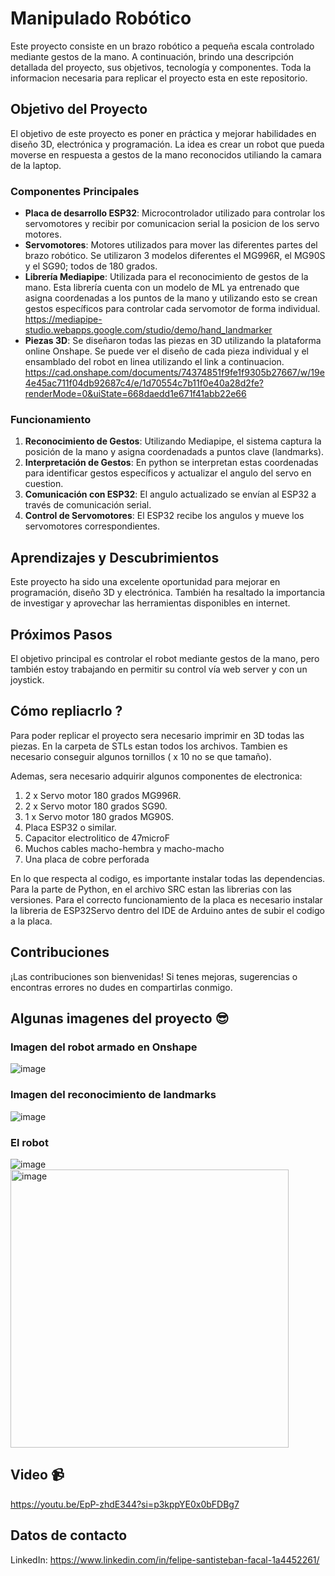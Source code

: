 # Manipulado Robótico

Este proyecto consiste en un brazo robótico a pequeña escala controlado mediante gestos de la mano. A continuación, brindo una descripción detallada del proyecto, sus objetivos, tecnología y componentes. Toda la informacion necesaria para replicar el proyecto esta en este repositorio.

## Objetivo del Proyecto

El objetivo de este proyecto es poner en práctica y mejorar habilidades en diseño 3D, electrónica y programación. La idea es crear un robot que pueda moverse en respuesta a gestos de la mano reconocidos utiliando la camara de la laptop.

### Componentes Principales

- **Placa de desarrollo ESP32**: Microcontrolador utilizado para controlar los servomotores y recibir por comunicacion serial la posicion de los servo motores.
- **Servomotores**: Motores utilizados para mover las diferentes partes del brazo robótico. Se utilizaron 3 modelos diferentes el MG996R, el MG90S y el SG90; todos de 180 grados.
- **Librería Mediapipe**: Utilizada para el reconocimiento de gestos de la mano. Esta librería cuenta con un modelo de ML ya entrenado que asigna coordenadas a los puntos de la mano y utilizando esto se crean gestos específicos para controlar cada servomotor de forma individual. https://mediapipe-studio.webapps.google.com/studio/demo/hand_landmarker
- **Piezas 3D**: Se diseñaron todas las piezas en 3D utilizando la plataforma online Onshape. Se puede ver el diseño de cada pieza individual y el ensamblado del robot en linea utilizando el link a continuacion. https://cad.onshape.com/documents/74374851f9fe1f9305b27667/w/19e4e45ac711f04db92687c4/e/1d70554c7b11f0e40a28d2fe?renderMode=0&uiState=668daedd1e671f41abb22e66

### Funcionamiento

1. **Reconocimiento de Gestos**: Utilizando Mediapipe, el sistema captura la posición de la mano y asigna coordenadads a puntos clave (landmarks).
2. **Interpretación de Gestos**: En python se interpretan estas coordenadas para identificar gestos específicos y actualizar el angulo del servo en cuestion.
3. **Comunicación con ESP32**: El angulo actualizado se envían al ESP32 a través de comunicación serial.
4. **Control de Servomotores**: El ESP32 recibe los angulos y mueve los servomotores correspondientes.

## Aprendizajes y Descubrimientos

Este proyecto ha sido una excelente oportunidad para mejorar en programación, diseño 3D y electrónica. También ha resaltado la importancia de investigar y aprovechar las herramientas disponibles en internet.

## Próximos Pasos

El objetivo principal es controlar el robot mediante gestos de la mano, pero también estoy trabajando en permitir su control vía web server y con un joystick.

## Cómo repliacrlo ? 

Para poder replicar el proyecto sera necesario imprimir en 3D todas las piezas. En la carpeta de STLs estan todos los archivos. Tambien es necesario conseguir algunos tornillos ( x 10 no se que tamaño).

Ademas, sera necesario adquirir algunos componentes de electronica:
1. 2 x Servo motor 180 grados MG996R.
2. 2 x Servo motor 180 grados SG90.
3. 1 x Servo motor 180 grados MG90S.
4. Placa ESP32 o similar.
5. Capacitor electrolitico de 47microF
6. Muchos cables macho-hembra y macho-macho
7. Una placa de cobre perforada

En lo que respecta al codigo, es importante instalar todas las dependencias. Para la parte de Python, en el archivo SRC estan las librerias con las versiones. Para el correcto funcionamiento de la placa es necesario instalar la libreria de ESP32Servo dentro del IDE de Arduino antes de subir el codigo a la placa.

## Contribuciones

¡Las contribuciones son bienvenidas! Si tenes mejoras, sugerencias o encontras errores no dudes en compartirlas conmigo.

## Algunas imagenes del proyecto 😎
### Imagen del robot armado en Onshape
![image](https://github.com/felisan99/Manipulador/assets/127903582/563faed2-719b-49fa-a4f8-a797dc329c4b)

### Imagen del reconocimiento de landmarks
![image](https://github.com/felisan99/Manipulador/assets/127903582/8ccef45c-de36-4d04-8561-5def0f240acd)

### El robot
![image](https://github.com/user-attachments/assets/f9264c1e-e4d4-4727-88e6-be71ccb8bf37)
<img width="445" alt="image" src="https://github.com/felisan99/Manipulador-Robotico/assets/127903582/37d2158e-a45c-45f7-b8d4-25199f278798">

## Video 📹
https://youtu.be/EpP-zhdE344?si=p3kppYE0x0bFDBg7

## Datos de contacto

LinkedIn: https://www.linkedin.com/in/felipe-santisteban-facal-1a4452261/



